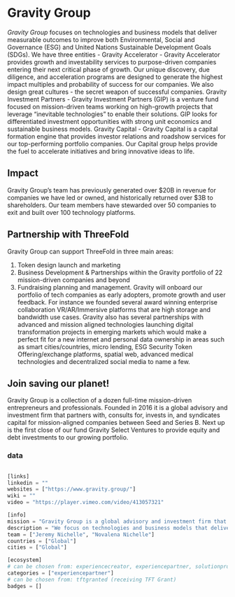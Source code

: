 # Gravity Group

*Gravity Group* focuses on technologies and business models that deliver measurable outcomes to improve both Environmental, Social and Governance (ESG) and United Nations Sustainable Development Goals (SDGs). We have three entities - Gravity Accelerator - Gravity Accelerator provides growth and investability services to purpose-driven companies entering their next critical phase of growth. Our unique discovery, due diligence, and acceleration programs are designed to generate the highest impact multiples and probability of success for our companies. We also design great cultures - the secret weapon of successful companies. Gravity Investment Partners - Gravity Investment Partners (GIP) is a venture fund focused on mission-driven teams working on high-growth projects that leverage “inevitable technologies” to enable their solutions. GIP looks for differentiated investment opportunities with strong unit economics and sustainable business models. Gravity Capital - Gravity Capital is a capital formation engine that provides investor relations and roadshow services for our top-performing portfolio companies. Our Capital group helps provide the fuel to accelerate initiatives and bring innovative ideas to life.

## Impact

Gravity Group’s team has previously generated over $20B in revenue for companies we have led or owned, and historically returned over $3B to shareholders. Our team members have stewarded over 50 companies to exit and built over 100 technology platforms. 

## Partnership with ThreeFold

Gravity Group can support ThreeFold in three main areas:
1) Token design launch and marketing 
2) Business Development & Partnerships within the Gravity portfolio of 22 mission-driven companies and beyond
3) Fundraising planning and management. 
Gravity will onboard our portfolio of tech companies as early adopters, promote growth and user feedback. For instance we founded several award winning enterprise collaboration VR/AR/Immersive platforms that are high storage and bandwidth use cases. Gravity also has several partnerships with advanced and mission aligned technologies launching digital transformation projects in emerging markets which would make a perfect fit for a new internet and personal data ownership in areas such as smart cities/countries, micro lending, ESG Security Token Offering/exchange platforms, spatial web, advanced medical technologies and decentralized social media to name a few.

## Join saving our planet!
Gravity Group is a collection of a dozen full-time mission-driven entrepreneurs and professionals. Founded in 2016 it is a global advisory and investment firm that partners with, consults for, invests in, and syndicates capital for mission-aligned companies between Seed and Series B.  Next up is the first close of our fund Gravity Select Ventures to provide equity and debt investments to our growing portfolio.


### data

```python

[links]
linkedin = ""
websites = ["https://www.gravity.group/"]
wiki = ""
video = "https://player.vimeo.com/video/413057321"

[info]
mission = "Gravity Group is a global advisory and investment firm that partners with, consults for, invests in, and syndicates capital for mission-aligned companies between Seed and Series B."
description = "We focus on technologies and business models that deliver measurable outcomes to improve both Environmental, Social and Governance (ESG) and United Nations Sustainable Development Goals (SDGs). Gravity Group has three entities - Gravity Accelerator - Gravity Accelerator provides growth and investability services to purpose-driven companies entering their next critical phase of growth. Our unique discovery, due diligence, and acceleration programs are designed to generate the highest impact multiples and probability of success for our companies. We also design great cultures - the secret weapon of successful companies. Gravity Investment Partners - Gravity Investment Partners (GIP) is a venture fund focused on mission-driven teams working on high-growth projects that leverage “inevitable technologies” to enable their solutions. GIP looks for differentiated investment opportunities with strong unit economics and sustainable business models. Gravity Capital - Gravity Capital is a capital formation engine that provides investor relations and roadshow services for our top-performing portfolio companies. Our Capital group helps provide the fuel to accelerate initiatives and bring innovative ideas to life. Gravity Group’s team has previously generated over $20B in revenue for companies we have led or owned, and historically returned over $3B to shareholders. Our team members have stewarded over 50 companies to exit and built over 100 technology platforms. Gravity Group can support ThreeFold in three main areas - Token design, launch and marketing, Business Development & Partnerships within the Gravity portfolio of 22 mission-driven companies and beyond and fundraising planning and management. Gravity will onboard our portfolio of tech companies as early adopters, promote growth and user feedback. For instance we founded several award winning enterprise collaboration VR/AR/Immersive platforms that are high storage and bandwidth use cases.Gravity also has several partnerships with advanced and mission aligned technologies launching digital transformation projects in emerging markets which would make a perfect fit for a new internet and personal data ownership in areas such as smart cities/countries, micro lending, ESG Security Token Offering/exchange platforms, spatial web, advanced medical technologies and decentralized social media to name a few."
team = ["Jeremy Nichelle", "Novalena Nichelle"]
countries = ["Global"]
cities = ["Global"]

[ecosystem]
# can be chosen from: experiencecreator, experiencepartner, solutionprovider, farmer, systemintegrator
categories = ["experiencepartner"]
# can be chosen from: tftgranted (receiving TFT Grant)
badges = []

```
